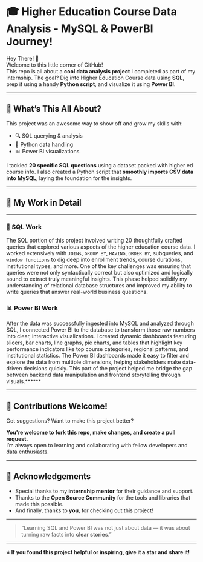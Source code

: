 # 🎓 Higher Education Course Data Analysis - MySQL & PowerBI Journey!

Hey There! 👋  
Welcome to this little corner of GitHub!  
This repo is all about a **cool data analysis project** I completed as part of my internship. The goal? Dig into Higher Education Course data using **SQL**, prep it using a handy **Python script**, and visualize it using **Power BI**.

---

## 🚀 What’s This All About?

This project was an awesome way to show off and grow my skills with:

- 🔍 SQL querying & analysis
- 🐍 Python data handling
- 📊 Power BI visualizations

I tackled **20 specific SQL questions** using a dataset packed with higher ed course info. I also created a Python script that **smoothly imports CSV data into MySQL**, laying the foundation for the insights.

---
## 🧠 My Work in Detail
---
### 🔎 SQL Work

The SQL portion of this project involved writing 20 thoughtfully crafted queries that explored various aspects of the higher education course data. I worked extensively with `JOINs`, `GROUP BY`, `HAVING`, `ORDER BY`, subqueries, and `window functions` to dig deep into enrollment trends, course durations, institutional types, and more. One of the key challenges was ensuring that queries were not only syntactically correct but also optimized and logically sound to extract truly meaningful insights. This phase helped solidify my understanding of relational database structures and improved my ability to write queries that answer real-world business questions.
### 📊 Power BI Work

After the data was successfully ingested into MySQL and analyzed through SQL, I connected Power BI to the database to transform those raw numbers into clear, interactive visualizations. I created dynamic dashboards featuring slicers, bar charts, line graphs, pie charts, and tables that highlight key performance indicators like top course categories, regional patterns, and institutional statistics. The Power BI dashboards made it easy to filter and explore the data from multiple dimensions, helping stakeholders make data-driven decisions quickly. This part of the project helped me bridge the gap between backend data manipulation and frontend storytelling through visuals.******

---

## 🤝 Contributions Welcome!

Got suggestions? Want to make this project better?

**You're welcome to fork this repo, make changes, and create a pull request.**  
I’m always open to learning and collaborating with fellow developers and data enthusiasts.

---


## 🙌 Acknowledgements

- Special thanks to my **internship mentor** for their guidance and support.
- Thanks to the **Open Source Community** for the tools and libraries that made this possible.
- And finally, thanks to **you**, for checking out this project!

---

> “Learning SQL and Power BI was not just about data — it was about turning raw facts into **clear stories**.”

---

**⭐ If you found this project helpful or inspiring, give it a star and share it!**

